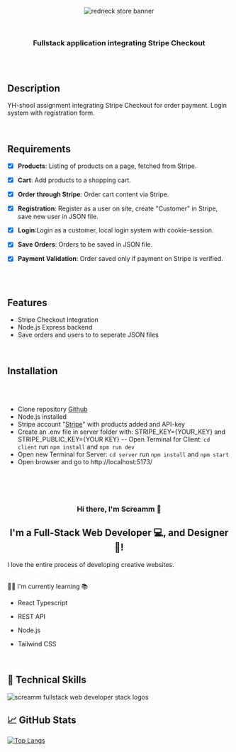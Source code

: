 <p align="center">
  <img src="https://raw.githubusercontent.com/screamm/TheRedneckStore/main/theredneckstore.jpg" alt="redneck store banner">
</p>
<br>

<h3 align="center">
  Fullstack application integrating Stripe Checkout
</h3>
<br>
<br>

<h2> Description </h2>

YH-shool assignment integrating Stripe Checkout for order payment.
Login system with registration form.
<br>

<br>

<h2>Requirements </h2>

- [x] **Products**: Listing of products on a page, fetched from Stripe.
- [x] **Cart**: Add products to a shopping cart.
- [x] **Order through Stripe**: Order cart content via Stripe.
- [x] **Registration**: Register as a user on site, create "Customer" in Stripe, save new user in JSON file.
- [x] **Login**:Login as a customer, local login system with cookie-session.
- [x] **Save Orders**: Orders to be saved in JSON file.
- [x] **Payment Validation**: Order saved only if payment on Stripe is verified.


<br>
<br>


<h2>Features</h2>

- Stripe Checkout Integration
- Node.js Express backend
- Save orders and users to to seperate JSON files

<br>

<h2>Installation</h2>
<br>
<br>

- Clone repository [Github](https://github.com/screamm/TheRedneckStore)
- Node.js installed
- Stripe account "[Stripe](https://stripe.com/se)" with products added and API-key
- Create an .env file in server folder with: STRIPE_KEY={YOUR_KEY} and STRIPE_PUBLIC_KEY={YOUR KEY}
-- Open Terminal for Client: `cd client` run `npm install` and `npm run dev`
- Open new Terminal for Server: `cd server` run `npm install` and `npm start`
- Open browser and go to http://localhost:5173/
  
<br>
<br>
<br>

<h3 align="center">
Hi there, I'm Screamm 👋
</h3>

<h2 align="center">
I'm a Full-Stack Web Developer 💻, and Designer 🎨!
</h2> 

I love the entire process of developing creative websites. 


<br>
👨‍🎓 I'm currently learning 📚

- React Typescript
- REST API
- Node.js
- Tailwind CSS

  <br>
  

## 💼 Technical Skills

  <img src="https://raw.githubusercontent.com/screamm/MonkeySearch/main/Fullstack%20web%20Screamm%20Dark%20bg.png" alt="screamm fullstack web developer stack logos">


<br>

## 📈 GitHub Stats 

[![Top Langs](https://github-readme-stats.vercel.app/api/top-langs/?username=screamm&layout=compact)](https://github.com/screamm)


<br>
